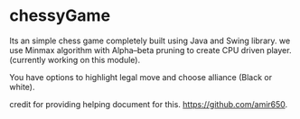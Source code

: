 # chessyGame

Its an simple chess game completely built using Java and Swing library.
we use Minmax algorithm with Alpha–beta pruning to create CPU driven player. (currently working on this module).

You have options to highlight legal move and choose alliance (Black or white).

credit for providing helping document for this. https://github.com/amir650.
